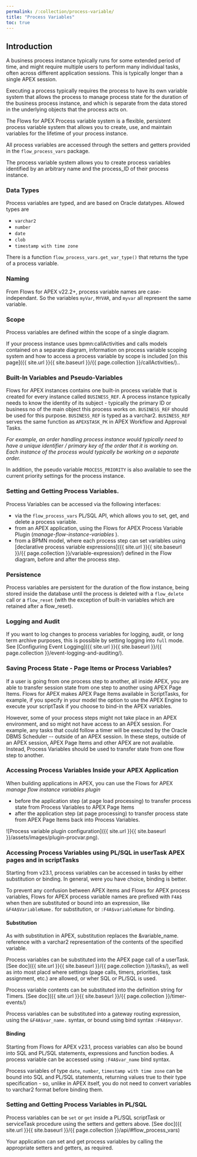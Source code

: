 ```yaml
---
permalink: /:collection/process-variable/
title: "Process Variables"
toc: true
---
```

## Introduction
A business process instance typically runs for some extended period of time, and might require multiple users to perform many individual tasks, often across different application sessions.  This is typically longer than a single APEX session.

Executing a process typically requires the process to have its own variable system that allows the process to manage process state for the duration of the business process instance, and which is separate from the data stored in the underlying objects that the process acts on.

The Flows for APEX Process variable system is a flexible, persistent process variable system that allows you to create, use, and maintain variables for the lifetime of  your process instance.

All process variables are accessed through the setters and getters provided in the `flow_process_vars` package.

The process variable system allows you to create process variables identified by an arbitrary name and the process_ID of their process instance.

### Data Types

Process variables are typed, and are based on Oracle datatypes.  Allowed types are

- `varchar2`
- `number`
- `date`
- `clob`
- `timestamp with time zone`

There is a function `flow_process_vars.get_var_type()` that returns the type of a process variable.

### Naming
From Flows for APEX v22.2+, process variable names are case-independant.  So the variables `myVar`, `MYVAR`, and `myvar` all represent the same variable.

### Scope
Process variables are defined within the scope of a single diagram.

If your process instance uses bpmn:callActivities and calls models contained on a separate diagram, information on process variable scoping system and how to access a process variable by scope is included [on this page]({{ site.url }}{{ site.baseurl }}/{{ page.collection }}/callActivities/)..  

### Built-In Variables and Pseudo-Variables

Flows for APEX instances contains one built-in process variable that is created for every instance called `BUSINESS_REF`. A process instance typically needs to know the identity of its subject - typically the primary ID or business no of the main object this process works on. `BUSINESS_REF` should be used for this purpose.  `BUSINESS_REF` is typed as a varchar2.  `BUSINESS_REF` serves the same function as `APEX$TASK_PK` in APEX Workflow and Approval Tasks.

*For example, an order handling process instance would typically need to have a unique identifier / primary key of the order that it is working on.  Each instance of the process would typically be working on a separate order.*

In addition, the pseudo variable `PROCESS_PRIORITY` is also available to see the current priority settings for the process instance.
### Setting and Getting Process Variables.

Process Variables can be accessed via the following interfaces:

- via the `flow_process_vars` PL/SQL API, which allows you to set, get, and delete a process variable.
- from an APEX application, using the Flows for APEX Process Variable Plugin (*manage-flow-instance-variables* ).
- from a BPMN model, where each process step can set variables using [declarative process variable expressions]({{ site.url }}{{ site.baseurl }}/{{ page.collection }}/variable-expression/) defined in the Flow diagram, before and after the process step.

### Persistence

Process variables are persistent for the duration of the flow instance, being stored inside the database until the process is deleted with a `flow_delete` call or a `flow_reset` (with the exception of built-in variables which are retained after a flow_reset).

### Logging and Audit

If you want to log changes to process variables for logging, audit, or long term archive purposes, this is possible by setting logging into `full` mode.  See [Configuring Event Logging]({{ site.url }}{{ site.baseurl }}/{{ page.collection }}/event-logging-and-auditing/).

### Saving Process State - Page Items or Process Variables?

If a user is going from one process step to another, all inside APEX, you are able to transfer session state from one step to another using APEX Page Items.  Flows for APEX makes APEX Page Items available in ScriptTasks, for example, if you specify in your model the option to use the APEX Engine to execute your scriptTask if you choose to bind-in the APEX variables.

However, some of your process steps might not take place in an APEX environment, and so might not have access to an APEX session.  For example, any tasks that could follow a timer will be executed by the Oracle DBMS Scheduler -- outside of an APEX session.  In these steps, outside of an APEX session, APEX Page Items and other APEX are not available.  Instead, Process Variables should be used to transfer state from one flow step to another.

### Accessing Process Variables Inside your APEX Application

When building applications in APEX, you can use the Flows for APEX *manage flow instance variables plugin*

- before the application step (at page load processing) to transfer process state from Process Variables to APEX Page Items
- after the application step (at page processing) to transfer process state from APEX Page Items back into Process Variables.

![Process variable plugin configuration]({{ site.url }}{{ site.baseurl }}/assets/images/plugin-procvar.png).

### Accessing Process Variables using PL/SQL in userTask APEX pages and in scriptTasks

Starting from v23.1, process variables can be accessed in tasks by either substitution or binding.  In general, were you have choice, binding is better.

To prevent any confusion between APEX items and Flows for APEX process variables, Flows for APEX process variable names are prefixed with `F4A$` when then are substituted or bound into an expression,  like `&F4A$VariableName.` for substitution, or `:F4A$variableName` for binding.

#### Substitution

 As with substitution in APEX, substitution replaces the &variable_name. reference with a varchar2 representation of the contents of the specified variable.  
 
Process variables can be substituted into the APEX page call of a userTask.
[See doc]({{ site.url }}{{ site.baseurl }}/{{ page.collection }}/tasks/), as well as into most placd where settings (page calls, timers, priorities, task assignment, etc.) are allowed, or wher SQL or PL/SQL is used. 

Process variable contents can be substituted into the definition string for Timers.  [See doc]({{ site.url }}{{ site.baseurl }}/{{ page.collection }}/timer-events/)

Process variables can be substituted into a gateway routing expression, using the `&F4A$var_name.` syntax, or bound using bind syntax `:F4A$myvar`.

#### Binding

Starting from Flows for APEX v23.1, process variables can also be bound into SQL and PL/SQL statements, expressions and function bodies.  A process variable can be accessed using `:F4A$var_name` bind syntax.  

Process variables of type `date`, `number`, `timestamp with time zone` can be bound into SQL and PL/SQL statements, returning values true to their type specification - so, unlike in APEX itself,  you do not need to convert variables to varchar2 format before binding them.  

### Setting and Getting Process Variables in PL/SQL

Process variables can be `set` or `get` inside a PL/SQL scriptTask
or serviceTask procedure using the setters and getters above.
[See doc]({{ site.url }}{{ site.baseurl }}/{{ page.collection }}/api/#flow_process_vars)


Your application can set and get process variables by calling the appropriate setters and getters, as required.